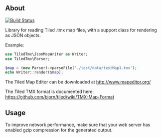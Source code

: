 ## About
[![Build Status](https://travis-ci.org/martinlindhe/php-tiled-tmx.png?branch=master)](https://travis-ci.org/martinlindhe/php-tiled-tmx)

Library for reading Tiled .tmx map files,
with a support class for rendering as JSON objects.

Example:

```php
use TiledTmx\JsonMapWriter as Writer;
use TiledTmx\Parser;

$map = (new Parser)->parseFile('./test/data/testMap1.tmx');
echo Writer::render($map);
```


The Tiled Map Editor can be downloaded at http://www.mapeditor.org/


The Tiled TMX format is documented here: https://github.com/bjorn/tiled/wiki/TMX-Map-Format

## Usage

To improve network performance, make sure that your web server has enabled gzip compression for the generated output.

